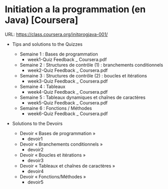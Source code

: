 Initiation a la programmation (en Java) [Coursera]
========

URL: https://class.coursera.org/initprogjava-001/

* Tips and solutions to the Quizzes
	- Semaine 1 : Bases de programmation
		- week1-Quiz Feedback _ Coursera.pdf
	- Semaine 2 : Structures de contrôle (1) : branchements conditionnels
		- week2-Quiz Feedback _ Coursera.pdf
	- Semaine 3 : Structures de contrôle (2) : boucles et itérations
		- week3-Quiz Feedback _ Coursera.pdf
	- Semaine 4 : Tableaux
		- week4-Quiz Feedback _ Coursera.pdf
	- Semaine 5 : Tableaux dynamiques et chaînes de caractères
		- week5-Quiz Feedback _ Coursera.pdf
	- Semaine 6 : Fonctions / Méthodes
		- week6-Quiz Feedback _ Coursera.pdf


* Solutions to the Devoirs
	- Devoir « Bases de programmation »
		- devoir1
	- Devoir « Branchements conditionnels »
		- devoir2
	- Devoir « Boucles et itérations »
		- devoir3
	- Devoir « Tableaux et chaînes de caractères »
		- devoir4
	- Devoir « Fonctions/Méthodes »
		- devoir5